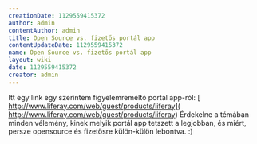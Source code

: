 ```yaml
---
creationDate: 1129559415372 
author: admin 
contentAuthor: admin 
title: Open Source vs. fizetős portál app 
contentUpdateDate: 1129559415372 
name: Open Source vs. fizetős portál app 
layout: wiki 
date: 1129559415372 
creator: admin 
---
```

Itt egy link egy szerintem figyelemreméltó portál app-ról: [ http://www.liferay.com/web/guest/products/liferay]( http://www.liferay.com/web/guest/products/liferay) Érdekelne a témában minden vélemény, kinek melyik portál app tetszett a legjobban, és miért, persze opensource és fizetősre külön-külön lebontva. :)
